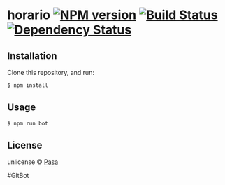 # horario [![NPM version][npm-image]][npm-url] [![Build Status][travis-image]][travis-url] [![Dependency Status][daviddm-image]][daviddm-url]
> 

## Installation

Clone this repository, and run:
```sh
$ npm install
```

## Usage

```js
$ npm run bot
```
## License

unlicense © [Pasa]()


[npm-image]: https://badge.fury.io/js/horario.svg
[npm-url]: https://npmjs.org/package/horario
[travis-image]: https://travis-ci.org/Ulpaso/horario.svg?branch=master
[travis-url]: https://travis-ci.org/Ulpaso/horario
[daviddm-image]: https://david-dm.org/Ulpaso/horario.svg?theme=shields.io
[daviddm-url]: https://david-dm.org/Ulpaso/horario
#GitBot
